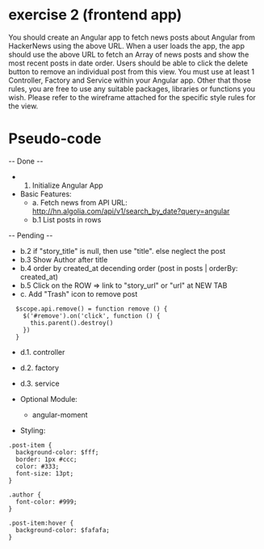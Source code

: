 # exercise 2 (frontend app)

You should create an Angular app to fetch news posts about Angular from HackerNews using the above URL.
When a user loads the app, the app should use the above URL to fetch an Array of news posts and show the most recent posts in date order.
Users should be able to click the delete button to remove an individual post from this view.
You must use at least 1 Controller, Factory and Service within your Angular app.
Other that those rules, you are free to use any suitable packages, libraries or functions you wish.
Please refer to the wireframe attached for the specific style rules for the view.


Pseudo-code
===========
-- Done --
  - 1. Initialize Angular App
- Basic Features:
  - a. Fetch news from API URL: http://hn.algolia.com/api/v1/search_by_date?query=angular
  - b.1 List posts in rows

-- Pending --
  - b.2 if "story_title" is null, then use "title". else neglect the post
  - b.3 Show Author after title
  - b.4 order by created_at decending order (post in posts | orderBy: created_at)
  - b.5 Click on the ROW => link to "story_url" or "url" at NEW TAB
  - c. Add "Trash" icon to remove post
```
  $scope.api.remove() = function remove () {
    $('#remove').on('click', function () {
      this.parent().destroy()
    })
  }
```

  - d.1. controller
  - d.2. factory
  - d.3. service

- Optional Module:
  - angular-moment


- Styling:
```
.post-item {
  background-color: $fff;
  border: 1px #ccc;
  color: #333;
  font-size: 13pt;
}

.author {
  font-color: #999;
}

.post-item:hover {
  background-color: $fafafa;
}
```
